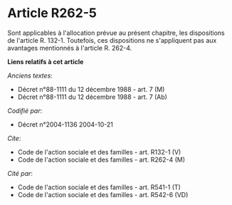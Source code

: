# Article R262-5

Sont applicables à l'allocation prévue au présent chapitre, les dispositions de l'article R. 132-1. Toutefois, ces
dispositions ne s'appliquent pas aux avantages mentionnés à l'article R. 262-4.

**Liens relatifs à cet article**

_Anciens textes_:

  - Décret n°88-1111 du 12 décembre 1988 - art. 7 (M)
  - Décret n°88-1111 du 12 décembre 1988 - art. 7 (Ab)

_Codifié par_:

  - Décret n°2004-1136 2004-10-21

_Cite_:

  - Code de l'action sociale et des familles - art. R132-1 (V)
  - Code de l'action sociale et des familles - art. R262-4 (M)

_Cité par_:

  - Code de l'action sociale et des familles - art. R541-1 (T)
  - Code de l'action sociale et des familles - art. R542-6 (VD)

